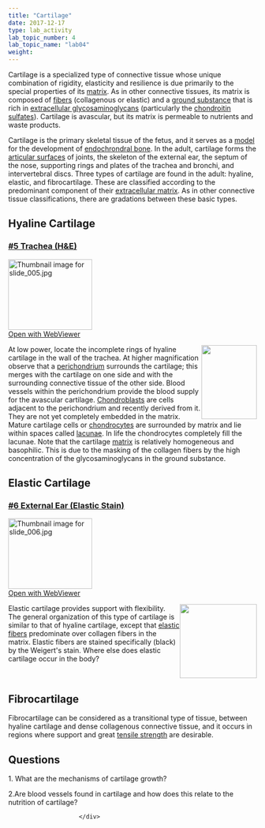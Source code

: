 ```yaml
---
title: "Cartilage"
date: 2017-12-17
type: lab_activity
lab_topic_number: 4
lab_topic_name: "lab04"
weight: 
---
```

<div class="entrybody">
						<p>Cartilage is a specialized type of connective tissue whose unique combination of rigidity, elasticity and resilience is due primarily to the special properties of its <u>matrix</u>. As in other connective tissues, its matrix is composed of <u>fibers</u> (collagenous or elastic) and a <u>ground substance</u> that is rich in <u>extracellular glycosaminoglycans</u> (particularly the <u>chondroitin sulfates</u>). Cartilage is avascular, but its matrix is permeable to nutrients and waste products.</p>

<p>Cartilage is the primary skeletal tissue of the fetus, and it serves as a <u>model</u> for the development of <u>endochrondral bone</u>. In the adult, cartilage forms the <u>articular surfaces</u> of joints, the skeleton of the external ear, the septum of the nose, supporting rings and plates of the trachea and bronchi, and intervertebral discs. Three types of cartilage are found in the adult: hyaline, elastic, and fibrocartilage. These are classified according to the predominant component of their <u>extracellular matrix</u>. As in other connective tissue classifications, there are gradations between these basic types.</p>

<h2>Hyaline Cartilage</h2>

<h3><u>#5 Trachea (H&amp;E)</u></h3>

<div class="thumbnail"> <a href="http://virtualslides.cumc.columbia.edu/05.svs/view.apml?" target="_blank"><img alt="Thumbnail image for slide_005.jpg" src="http://histologylab.ccnmtl.columbia.edu/assets/images/slide_005-thumb-170x143-1407.jpg" width="170" height="143" class="mt-image-left"></a><br><a href="http://virtualslides.cumc.columbia.edu/05.svs/view.apml?" target="_blank">Open with WebViewer</a> </div>

<p><img src="http://histologylab.ccnmtl.columbia.edu/assets/images/5%20cartilage.jpg" style="width:112px; height:150px; float:right;">At low power, locate the incomplete rings of hyaline cartilage in the wall of the trachea. At higher magnification observe that a <u>perichondrium</u> surrounds the cartilage; this merges with the cartilage on one side and with the surrounding connective tissue of the other side. Blood vessels within the perichondrium provide the blood supply for the avascular cartilage. <u>Chondroblasts</u> are cells adjacent to the perichondrium and recently derived from it. They are not yet completely embedded in the matrix. Mature cartilage cells or <u>chondrocytes</u> are surrounded by matrix and lie within spaces called <u>lacunae</u>. In life the chondrocytes completely fill the lacunae. Note that the cartilage <u>matrix</u> is relatively homogeneous and basophilic. This is due to the masking of the collagen fibers by the high concentration of the glycosaminoglycans in the ground substance.</p>

<h2>Elastic Cartilage</h2>

<h3><u>#6 External Ear (Elastic Stain)</u></h3>

<div class="thumbnail"> <a href="http://virtualslides.cumc.columbia.edu/06.svs/view.apml?" target="_blank"><img alt="Thumbnail image for slide_006.jpg" src="http://histologylab.ccnmtl.columbia.edu/assets/images/slide_006-thumb-170x143-1410.jpg" width="170" height="143" class="mt-image-left"></a><br><a href="http://virtualslides.cumc.columbia.edu/06.svs/view.apml?" target="_blank">Open with WebViewer</a> </div>

<p><img src="http://histologylab.ccnmtl.columbia.edu/assets/images/6%20external%20ear.jpg" style="width:156px; height:150px; float:right;">Elastic cartilage provides support with flexibility. The general organization of this type of cartilage is similar to that of hyaline cartilage, except that <u>elastic fibers</u> predominate over collagen fibers in the matrix. Elastic fibers are stained specifically (black) by the Weigert's stain. Where else does elastic cartilage occur in the body? <br clear="all"></p>

<h2>Fibrocartilage</h2>

<p>Fibrocartilage can be considered as a transitional type of tissue, between hyaline cartilage and dense collagenous connective tissue, and it occurs in regions where support and great <u>tensile strength</u> are desirable.</p>

<h2>Questions</h2>

<p>1. What are the mechanisms of cartilage growth?</p>

<p>2.Are blood vessels found in cartilage and how does this relate to the nutrition of cartilage?</p>
						
						
						</div>